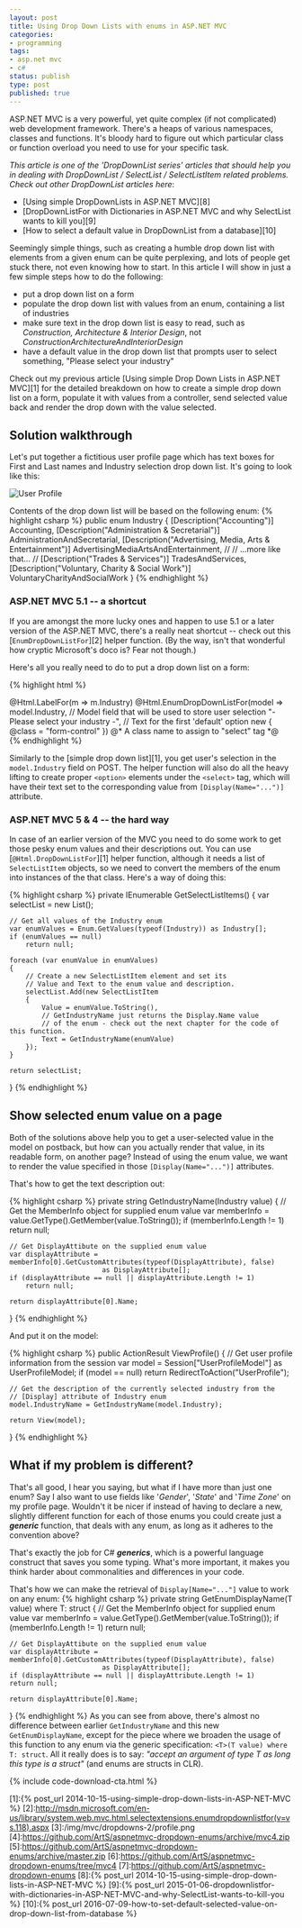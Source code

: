 ```yaml
---
layout: post
title: Using Drop Down Lists with enums in ASP.NET MVC
categories:
- programming
tags:
- asp.net mvc
- c#
status: publish
type: post
published: true
---
```

ASP.NET MVC is a very powerful, yet quite complex (if not complicated) web development framework.
There's a heaps of various namespaces, classes and functions. It's bloody hard to figure out which
particular class or function overload you need to use for your specific task.

_This article is one of the 'DropDownList series' articles that should help you in dealing with 
DropDownList / SelectList / SelectListItem related problems. Check out other DropDownList articles
here_:

- [Using simple DropDownLists in ASP.NET MVC][8]
- [DropDownListFor with Dictionaries in ASP.NET MVC and why SelectList wants to kill you][9]
- [How to select a default value in DropDownList from a database][10]

Seemingly simple things, such as creating a humble drop down list with elements from a given enum
can be quite perplexing, and lots of people get stuck there, not even knowing how to start.  In this
article I will show in just a few simple steps how to do the following:

- put a drop down list on a form
- populate the drop down list with values from an enum, containing a list of industries
- make sure text in the drop down list is easy to read, such as _Construction, Architecture & Interior Design_, not _ConstructionArchitectureAndInteriorDesign_
- have a default value in the drop down list that prompts user to select something, "Please select your industry"

Check out my previous article [Using simple Drop Down Lists in ASP.NET MVC][1] for the detailed
breakdown on how to create a simple drop down list on a form, populate it with values from a
controller, send selected value back and render the drop down with the value selected.

## Solution walkthrough
Let's put together a fictitious user profile page which has text boxes for First and Last names and
Industry selection drop down list. It's going to look like this:

<p class="center">
  <img src="/img/mvc/dropdowns-2/profile.png" class="img-fluid" alt="User Profile">
</p>

Contents of the drop down list will be based on the following enum:
{% highlight csharp %}
public enum Industry
{
    [Description("Accounting")]
    Accounting,
    [Description("Administration & Secretarial")]
    AdministrationAndSecretarial,
    [Description("Advertising, Media, Arts & Entertainment")]
    AdvertisingMediaArtsAndEntertainment,
    //
    // ...more like that...
    //
    [Description("Trades & Services")]
    TradesAndServices,
    [Description("Voluntary, Charity & Social Work")]
    VoluntaryCharityAndSocialWork
}
{% endhighlight %}

### ASP.NET MVC 5.1 -- a shortcut
If you are amongst the more lucky ones and happen to use 5.1 or a later version of the ASP.NET MVC,
there's a really neat shortcut -- check out this [`EnumDropDownListFor`][2] helper function. (By the
way, isn't that wonderful how cryptic Microsoft's doco is? Fear not though.)

Here's all you really need to do to put a drop down list on a form:

{% highlight html %}
<div class="form-group">
    @Html.LabelFor(m => m.Industry)
    @Html.EnumDropDownListFor(model => model.Industry, // Model field that will be used to store user selection
                              "- Please select your industry -", // Text for the first 'default' option
                              new { @class = "form-control" })  @* A class name to assign to "select" tag *@
</div>
{% endhighlight %}

Similarly to the [simple drop down list][1], you get user's selection in the `model.Industry` field
on POST. The helper function will also do all the heavy lifting to create proper `<option>` elements
under the `<select>` tag, which will have their text set to the corresponding value from
`[Display(Name="...")]` attribute.

### ASP.NET MVC 5 & 4 -- the hard way
In case of an earlier version of the MVC you need to do some work to get those pesky enum values and
their descriptions out. You can use [`@Html.DropDownListFor`][1] helper function, although it needs 
a list of `SelectListItem` objects, so we need to convert the members of the enum into instances of the
that class. Here's a way of doing this:

{% highlight csharp %}
private IEnumerable<SelectListItem> GetSelectListItems()
{
    var selectList = new List<SelectListItem>();

    // Get all values of the Industry enum
    var enumValues = Enum.GetValues(typeof(Industry)) as Industry[];
    if (enumValues == null)
        return null;

    foreach (var enumValue in enumValues)
    {
        // Create a new SelectListItem element and set its 
        // Value and Text to the enum value and description.
        selectList.Add(new SelectListItem
        {
            Value = enumValue.ToString(),
            // GetIndustryName just returns the Display.Name value
            // of the enum - check out the next chapter for the code of this function.
            Text = GetIndustryName(enumValue)
        });
    }

    return selectList;
}
{% endhighlight %}

## Show selected enum value on a page
Both of the solutions above help you to get a user-selected value in the model on postback, but how
can you actually render that value, in its readable form, on another page? Instead of using the enum
value, we want to render the value specified in those `[Display(Name="...")]` attributes.

That's how to get the text description out:

{% highlight csharp %}
private string GetIndustryName(Industry value)
{
    // Get the MemberInfo object for supplied enum value
    var memberInfo = value.GetType().GetMember(value.ToString());
    if (memberInfo.Length != 1)
        return null;

    // Get DisplayAttibute on the supplied enum value
    var displayAttribute = memberInfo[0].GetCustomAttributes(typeof(DisplayAttribute), false)
                           as DisplayAttribute[];
    if (displayAttribute == null || displayAttribute.Length != 1)
        return null;

    return displayAttribute[0].Name;
}
{% endhighlight %}

And put it on the model:

{% highlight csharp %}
public ActionResult ViewProfile()
{
    // Get user profile information from the session
    var model = Session["UserProfileModel"] as UserProfileModel;
    if (model == null)
        return RedirectToAction("UserProfile");

    // Get the description of the currently selected industry from the 
    // [Display] attribute of Industry enum
    model.IndustryName = GetIndustryName(model.Industry);

    return View(model);
}
{% endhighlight %}

## What if my problem is different?
That's all good, I hear you saying, but what if I have more than just one enum? Say I
also want to use fields like '_Gender_', '_State_' and '_Time Zone_' on my profile page.  Wouldn't
it be nicer if instead of having to declare a new, slightly different function for each of those
enums you could create just a **_generic_** function, that deals with any enum, as long as it
adheres to the convention above?

That's exactly the job for C# **_generics_**, which is a powerful language construct that saves you
some typing. What's more important, it makes you think harder about commonalities and differences in
your code.

That's how we can make the retrieval of `Display[Name="..."]` value to work on any enum:
{% highlight csharp %}
private string GetEnumDisplayName<T>(T value) where T: struct
{
    // Get the MemberInfo object for supplied enum value
    var memberInfo = value.GetType().GetMember(value.ToString());
    if (memberInfo.Length != 1)
    return null;

    // Get DisplayAttibute on the supplied enum value
    var displayAttribute = memberInfo[0].GetCustomAttributes(typeof(DisplayAttribute), false)
                           as DisplayAttribute[];
    if (displayAttribute == null || displayAttribute.Length != 1)
    return null;

    return displayAttribute[0].Name;
}
{% endhighlight %}
As you can see from above, there's almost no difference between earlier `GetIndustryName` and this
new `GetEnumDisplayName`, except for the piece where we broaden the usage of this function to any
enum via the generic specification: `<T>(T value) where T: struct`. All it really does is to say:
_"accept an argument of type T as long this type is a struct"_ (and enums are structs in CLR).

{% include code-download-cta.html %}

[1]:{% post_url 2014-10-15-using-simple-drop-down-lists-in-ASP-NET-MVC %}
[2]:http://msdn.microsoft.com/en-us/library/system.web.mvc.html.selectextensions.enumdropdownlistfor(v=vs.118).aspx
[3]:/img/mvc/dropdowns-2/profile.png
[4]:https://github.com/ArtS/aspnetmvc-dropdown-enums/archive/mvc4.zip
[5]:https://github.com/ArtS/aspnetmvc-dropdown-enums/archive/master.zip
[6]:https://github.com/ArtS/aspnetmvc-dropdown-enums/tree/mvc4
[7]:https://github.com/ArtS/aspnetmvc-dropdown-enums
[8]:{% post_url 2014-10-15-using-simple-drop-down-lists-in-ASP-NET-MVC %}
[9]:{% post_url 2015-01-06-dropdownlistfor-with-dictionaries-in-ASP-NET-MVC-and-why-SelectList-wants-to-kill-you %}
[10]:{% post_url 2016-07-09-how-to-set-default-selected-value-on-drop-down-list-from-database %}

